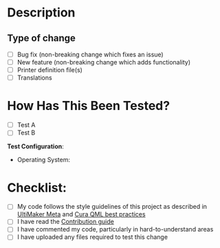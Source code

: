# Description

<!-- Please include a summary of which issue is fixed or feature was added. Please also include relevant motivation and context. 
If this pull request adds settings definitions for machines/materials, list them here. 

This fixes... OR This improves... -->

## Type of change

<!-- Please delete options that are not relevant. -->

- [ ] Bug fix (non-breaking change which fixes an issue)
- [ ] New feature (non-breaking change which adds functionality)
- [ ] Printer definition file(s)
- [ ] Translations

# How Has This Been Tested?

<!-- Please describe the tests that you ran to verify your changes. Provide instructions so we can reproduce. Please also list any relevant details for your test configuration -->

- [ ] Test A
- [ ] Test B

**Test Configuration**:
* Operating System:

# Checklist:
<!-- Check if relevant -->

- [ ] My code follows the style guidelines of this project as described in [UltiMaker Meta](https://github.com/Ultimaker/Meta) and [Cura QML best practices](https://github.com/Ultimaker/Cura/wiki/QML-Best-Practices)
- [ ] I have read the [Contribution guide](https://github.com/Ultimaker/Cura/blob/main/contributing.md) 
- [ ] I have commented my code, particularly in hard-to-understand areas
- [ ] I have uploaded any files required to test this change